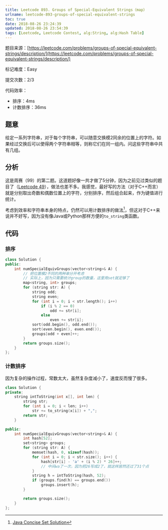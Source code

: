 ```yaml
---
title: Leetcode 893. Groups of Special-Equivalent Strings（map）
urlname: leetcode-893-groups-of-special-equivalent-strings
toc: true
date: 2018-08-26 23:24:39
updated: 2018-08-26 23:54:39
tags: [Leetcode, Leetcode Contest, alg:String, alg:Hash Table]
---
```


题目来源：[https://leetcode.com/problems/groups-of-special-equivalent-strings/description/](https://leetcode.com/problems/groups-of-special-equivalent-strings/description/)

标记难度：Easy

提交次数：2/3

代码效率：

* 排序：4ms
* 计数排序：36ms

## 题意

给定一系列字符串，对于每个字符串，可以随意交换模2同余的位置上的字符。如果经过交换后可以使得两个字符串相等，则称它们在同一组内。问这些字符串中共有几组。

## 分析

这是周赛（99）的第二题。这道题好像一共才做了5分钟，因为之前见过类似的题目了（[Leetcode 49](/post/leetcode-49-group-anagrams)），做法也差不多。我感觉，最好写的方法（对于C++而言）就是分别取出奇数和偶数位置上的字符，分别排序，然后组合起来，作为键值进行统计。

考虑到效率和字符串本身的特点，仍然可以用计数排序的做法[^solution]，但这对于C++来说并不好写，因为没有像Java或Python那样方便的`to_string`类函数。

[^solution]: [Java Concise Set Solution](https://leetcode.com/problems/groups-of-special-equivalent-strings/discuss/163413/Java-Concise-Set-Solution)

## 代码

### 排序

```cpp
class Solution {
public:
    int numSpecialEquivGroups(vector<string>& A) {
        // 把位置模2不同的两种串分开考虑
        // 实际上，因为只需要统计group的数量，这里用set就足够了
        map<string, int> groups;
        for (string str: A) {
            string odd;
            string even;
            for (int i = 0; i < str.length(); i++)
                if (i % 2 == 0)
                    odd += str[i];
                else
                    even += str[i];
            sort(odd.begin(), odd.end());
            sort(even.begin(), even.end());
            groups[odd + even]++;
        }
        return groups.size();
    }
};
```

### 计数排序

因为复杂的操作过程，常数太大，虽然复杂度减小了，速度反而慢了很多。

```cpp
class Solution {
private:
    string intToString(int x[], int len) {
        string str;
        for (int i = 0; i < len; i++)
            str += to_string(x[i]) + ",";
        return str;
    }

public:
    int numSpecialEquivGroups(vector<string>& A) {
        int hash[52];
        set<string> groups;
        for (string str: A) {
            memset(hash, 0, sizeof(hash));
            for (int i = 0; i < str.size(); i++) {
                hash[str[i] - 'a' + (i % 2) * 26]++;
                // 中间wa了一次，因为把26写成2了，就这样居然还过了31个点
            }
            string h = intToString(hash, 52);
            if (groups.find(h) == groups.end())
                groups.insert(h);
        }

        return groups.size();
    }
};
```
